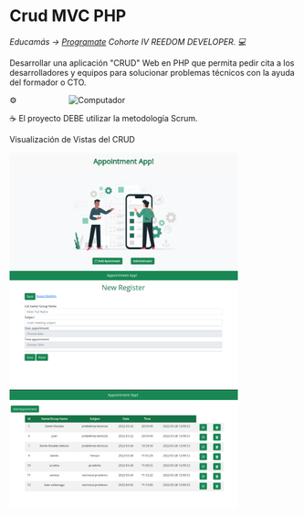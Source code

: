 <h1>Crud MVC PHP</h1>


<p><em> Educamás -> <a href="https://educamas.com.co/">Programate</a> Cohorte IV REEDOM DEVELOPER. 💻 </br>
</em></p>

Desarrollar una aplicación "CRUD" Web en PHP que permita pedir cita a los desarrolladores y equipos para solucionar problemas técnicos con la ayuda del formador o CTO.

<img src="https://raw.githubusercontent.com/MicaelliMedeiros/micaellimedeiros/master/image/computer-illustration.png" min-width="400px" max-width="400px" width="400px" align="right" alt="Computador">


⚙️

☕  El proyecto DEBE utilizar la metodología Scrum.

Visualización de Vistas del CRUD

<img src="https://github.com/Krosbelt/MVC-CRUD/blob/main/assets/img/1.png" min-width="400px" max-width="400px" width="400px">
<img src="https://github.com/Krosbelt/MVC-CRUD/blob/main/assets/img/2.png" min-width="400px" max-width="400px" width="400px">
<img src="https://github.com/Krosbelt/MVC-CRUD/blob/main/assets/img/3.png" min-width="400px" max-width="400px" width="400px">

